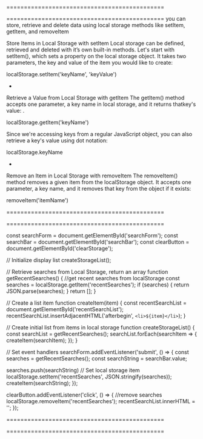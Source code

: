 =============================================
<!--  Using Local Storage  -->
=============================================
you can store, retrieve and delete data using local storage methods like setItem, getItem, and removeItem

Store Items in Local Storage with setItem
Local storage can be defined, retrieved and deleted with it’s own built-in methods. Let's start with setItem(), which sets a property on the local storage object. It takes two parameters, the key and value of the item you would like to create:
 
localStorage.setItem('keyName', 'keyValue')

-

Retrieve a Value from Local Storage with getItem
The getItem() method accepts one parameter, a key name in local storage, and it returns thatkey's value: .

localStorage.getItem('keyName')

Since we're accessing keys from a regular JavaScript object, you can also retrieve a key's value using dot notation:

localStorage.keyName

-

Remove an Item in Local Storage with removeItem
The removeItem() method removes a given item from the localStorage object. It accepts one parameter, a key name, and it removes that key from the object if it exists:

removeItem('itemName') 

=============================================
<!--  Local Storage by example  -->
=============================================

const searchForm = document.getElementById('searchForm');
const searchBar = document.getElementById('searchBar');
const clearButton = document.getElementById('clearStorage');

// Initialize display list
createStorageList();

// Retrieve searches from Local Storage, return an array
function getRecentSearches() {
  //get recent searches from localStorage
  const searches = localStorage.getItem('recentSearches');
  if (searches) {
    return JSON.parse(searches);
  }
  return [];
}

// Create a list item
function createItem(item) {
  const recentSearchList = document.getElementById('recentSearchList');
  recentSearchList.insertAdjacentHTML('afterbegin', `<li>${item}</li>`);
}

// Create initial list from items in local storage 
function createStorageList() {
  const searchList = getRecentSearches();
  searchList.forEach(searchItem => {
   createItem(searchItem);
  });
}

// Set event handlers
searchForm.addEventListener('submit', () => {
  const searches = getRecentSearches();
  const searchString = searchBar.value;

  searches.push(searchString) 
  // Set local storage item
  localStorage.setItem('recentSearches', JSON.stringify(searches));
  createItem(searchString);
});

clearButton.addEventListener('click', () => {
  //remove searches 
  localStorage.removeItem('recentSearches');
  recentSearchList.innerHTML = '';
});

=============================================
<!--  Viewbox  -->
=============================================